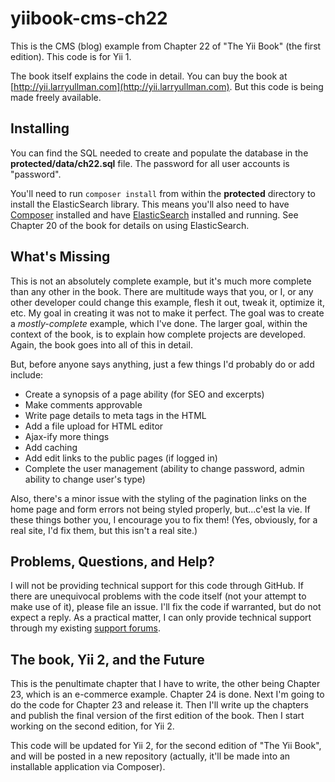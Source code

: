 yiibook-cms-ch22
================

This is the CMS (blog) example from Chapter 22 of "The Yii Book" (the first edition). This code is for Yii 1.

The book itself explains the code in detail. You can buy the book at [http://yii.larryullman.com](http://yii.larryullman.com). But this code is being made freely available.

## Installing

You can find the SQL needed to create and populate the database in the **protected/data/ch22.sql** file. The password for all user accounts is "password".

You'll need to run `composer install` from within the **protected** directory to install the ElasticSearch library. This means you'll also need to have [Composer](https://getcomposer.org/) installed and have [ElasticSearch](http://www.elasticsearch.org/) installed and running. See Chapter 20 of the book for details on using ElasticSearch.

## What's Missing

This is not an absolutely complete example, but it's much more complete than any other in the book. There are multitude ways that you, or I, or any other developer could change this example, flesh it out, tweak it, optimize it, etc. My goal in creating it was not to make it perfect. The goal was to create a *mostly-complete* example, which I've done. The larger goal, within the context of the book, is to explain how complete projects are developed. Again, the book goes into all of this in detail.

But, before anyone says anything, just a few things I'd probably do or add include:

* Create a synopsis of a page ability (for SEO and excerpts)
* Make comments approvable
* Write page details to meta tags in the HTML
* Add a file upload for HTML editor
* Ajax-ify more things
* Add caching
* Add edit links to the public pages (if logged in)
* Complete the user management (ability to change password, admin ability to change user's type)

Also, there's a minor issue with the styling of the pagination links on the home page and form errors not being styled properly, but...c'est la vie. If these things bother you, I encourage you to fix them! (Yes, obviously, for a real site, I'd fix them, but this isn't a real site.)

## Problems, Questions, and Help?

I will not be providing technical support for this code through GitHub. If there are unequivocal problems with the code itself (not your attempt to make use of it), please file an issue. I'll fix the code if warranted, but do not expect a reply. As a practical matter, I can only provide technical support through my existing [support forums](http://www.larryullman.com/forums/index.php?/forum/32-the-yii-book/).

## The book, Yii 2, and the Future

This is the penultimate chapter that I have to write, the other being Chapter 23, which is an e-commerce example. Chapter 24 is done. Next I'm going to do the code for Chapter 23 and release it. Then I'll write up the chapters and publish the final version of the first edition of the book. Then I start working on the second edition, for Yii 2.

This code will be updated for Yii 2, for the second edition of "The Yii Book", and will be posted in a new repository (actually, it'll be made into an installable application via Composer).